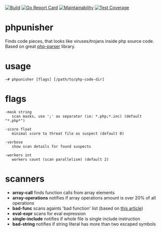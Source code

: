 [![Build](https://github.com/s0rg/phpunisher/workflows/ci/badge.svg)](https://github.com/s0rg/phpunisher/actions?query=workflow%3Aci)
[![Go Report Card](https://goreportcard.com/badge/github.com/s0rg/phpunisher)](https://goreportcard.com/report/github.com/s0rg/phpunisher)
[![Maintainability](https://api.codeclimate.com/v1/badges/a495e449a4b9190b6571/maintainability)](https://codeclimate.com/github/s0rg/phpunisher/maintainability)
[![Test Coverage](https://api.codeclimate.com/v1/badges/a495e449a4b9190b6571/test_coverage)](https://codeclimate.com/github/s0rg/phpunisher/test_coverage)

# phpunisher

Finds code pieces, that looks like viruses/trojans inside php source code.
Based on great [php-parser](https://github.com/z7zmey/php-parser) library.

# usage
```
~# phpunisher [flags] [/path/to/php-code-dir]
```

# flags
```
-mask string
   scan masks, use ';' as separator (ie: *.php;*.inc) (default "*.php*")

-score float
   minimal score to threat file as suspect (default 0)

-verbose
   show scan details for found suspects

-workers int
   workers count (scan parallelism) (default 2)
```

# scanners

- **array-call** finds function calls from array elements
- **array-operations** notifies if array operations amount is over 20% of all operations
- **bad-func** scans againts 'bad function' list (based on [this article](https://habr.com/en/company/modesco/blog/472092))
- **eval-expr** scans for eval expression
- **single-include** notifies if whole file is single include instruction
- **bad-string** notifies if string literal has more than two escaped symbols

